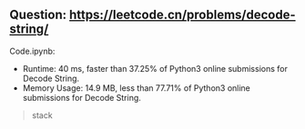 ## Question: https://leetcode.cn/problems/decode-string/

Code.ipynb:
* Runtime: 40 ms, faster than 37.25% of Python3 online submissions for Decode String.
* Memory Usage: 14.9 MB, less than 77.71% of Python3 online submissions for Decode String.
> stack